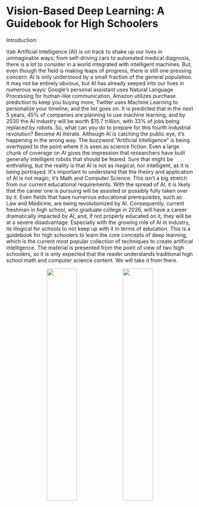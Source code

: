 # Vision-Based Deep Learning: A Guidebook for High Schoolers

Introduction:

\tab Artificial Intelligence (AI) is on track to shake up our lives in unimaginable ways; from self-driving cars to automated medical diagnosis, there is a lot to consider in a world integrated with intelligent machines. But, even though the field is making leaps of progress, there is still one pressing concern: AI is only understood by a small fraction of the general population. It may not be entirely obvious, but AI has already seeped into our lives in numerous ways: Google’s personal assistant uses Natural Language Processing for human-like communication, Amazon utilizes purchase prediction to keep you buying more, Twitter uses Machine Learning to personalize your timeline, and the list goes on. It is predicted that in the next 5 years, 45% of companies are planning to use machine learning, and by 2030 the AI industry will be worth $15.7 trillion, with 33% of jobs being replaced by robots. So, what can you do to prepare for this fourth industrial revolution? Become AI literate. Although AI is catching the public eye, it’s happening in the wrong way. The buzzword “Artificial Intelligence” is being overhyped to the point where it is seen as science fiction. Even a large chunk of coverage on AI gives the impression that researchers have built generally intelligent robots that should be feared. Sure that might be enthralling, but the reality is that AI is not as magical, nor intelligent, as it is being portrayed. It's important to understand that the theory and application of AI is not magic; it’s Math and Computer Science. This isn’t a big stretch from our current educational requirements. With the spread of AI, it is likely that the career one is pursuing will be assisted or possibly fully taken over by it. Even fields that have numerous educational prerequisites, such as Law and Medicine, are being revolutionized by AI. Consequently, current freshman in high school, who graduate college in 2026, will have a career dramatically impacted by AI, and, if not properly educated on it, they will be at a severe disadvantage. Especially with the growing role of AI in industry, its illogical for schools to not keep up with it in terms of education. This is a guidebook for high schoolers to learn the core concepts of deep learning, which is the current most popular collection of techniques to create artificial intelligence. The material is presented from the point of view of two high schoolers, so it is only expected that the reader understands traditional high school math and computer science content. We will take it from there.

<center>
<img src="Front_cover.png" width="40%" height="40%"> <img src="Back_cover.png" width="40%" height="40%">
 <center>
